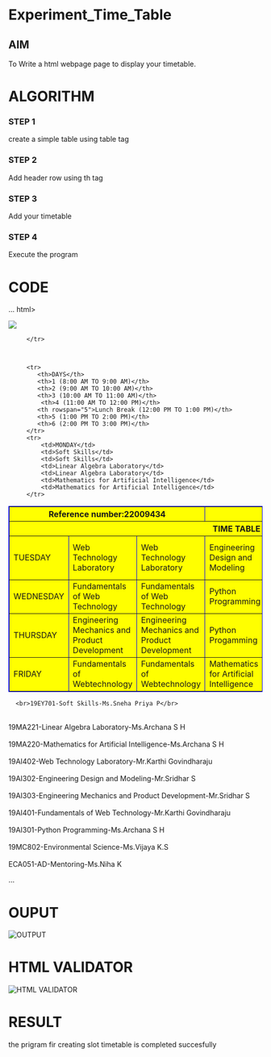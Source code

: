 # Experiment_Time_Table

## AIM
To Write a html webpage page to display your timetable.

# ALGORITHM
### STEP 1
create a simple table using table tag

### STEP 2
Add header row using th tag

### STEP 3
Add your timetable

### STEP 4
Execute the program

# CODE
...
html>

   <head>
      <title>TIME TABLE</title>
   </head>
	
   <body>
       <img src="logo.png" />
      <table border = "1" cellspacing="1" bordercolor="blue" bgcolor="yellow">
 <tr>
           <th colspan="3">Reference number:22009434</th>
           <th colspan="3">Name:JAYASRI.D</th>
           <th colspan="2">Dept:AI ML</th></tr>
         <tr>
            <th colspan="8">TIME TABLE</th>

         </tr>
         
                                             
       
         <tr>
            <th>DAYS</th>
            <th>1 (8:00 AM TO 9:00 AM)</th>
            <th>2 (9:00 AM TO 10:00 AM)</th>
            <th>3 (10:00 AM TO 11:00 AM)</th>
             <th>4 (11:00 AM TO 12:00 PM)</th>
            <th rowspan="5">Lunch Break (12:00 PM TO 1:00 PM)</th>
            <th>5 (1:00 PM TO 2:00 PM)</th>
            <th>6 (2:00 PM TO 3:00 PM)</th>
         </tr>
         <tr>
             <td>MONDAY</td>
             <td>Soft Skills</td>
             <td>Soft Skills</td>
             <td>Linear Algebra Laboratory</td>
             <td>Linear Algebra Laboratory</td>
             <td>Mathematics for Artificial Intelligence</td>
             <td>Mathematics for Artificial Intelligence</td>
         </tr>
<tr>
             <td>TUESDAY</td>
             <td>Web Technology Laboratory</td>
             <td>Web Technology Laboratory</td>
             <td>Engineering Design and Modeling</td>
             <td>Engineering Design and Modeling</td>
             <td>Engineering Mechanics and Product Development</td>
             <td>Engineering Mechanics and Product Development</td>
         </tr>
  <tr>
             <td>WEDNESDAY</td>
             <td>Fundamentals of Web Technology</td>
             <td>Fundamentals of Web Technology</td>
             <td>Python Programming</td>
             <td>Python Programming</td>
             <td>Environmental Science</td>
             <td>Environmental Science</td>
         </tr>
         <tr>
             <td>THURSDAY</td>
             <td>Engineering Mechanics and Product Development</td>
             <td>Engineering Mechanics and Product Development</td>
             <td>Python Progamming</td>
             <td>Python Programming</td>
             <td>Engineering Design and Modeling</td>
             <td>Engineering Design and Modeling</td>
         </tr>
<tr>
             <td>FRIDAY</td>
             <td>Fundamentals of Webtechnology</td>
             <td>Fundamentals of Webtechnology</td>
             <td>Mathematics for Artificial Intelligence</td>
             <td>Mathematics for Artificial Intelligence</td>
             <td>Mentoring</td>
             <td align="center">-</td>
             <td align="center">-</td>
         </tr>
      </table>
      
      <br>19EY701-Soft Skills-Ms.Sneha Priya P</br>
<br>19MA221-Linear Algebra Laboratory-Ms.Archana S H</br>
<br>19MA220-Mathematics for Artificial Intelligence-Ms.Archana S H</br>
<br>19AI402-Web Technology Laboratory-Mr.Karthi Govindharaju</br>
<br>19AI302-Engineering Design and Modeling-Mr.Sridhar S</br>
<br>19AI303-Engineering Mechanics and Product Development-Mr.Sridhar S</br>
<br>19AI401-Fundamentals of Web Technology-Mr.Karthi Govindharaju</br>
<br>19AI301-Python Programming-Ms.Archana S H</br>
<br>19MC802-Environmental Science-Ms.Vijaya K.S</br>
<br>ECA051-AD-Mentoring-Ms.Niha K</br>
      
   </body>
</html>
...


# OUPUT
![OUTPUT](http://jayasri.student.saveetha.in:8000/static/images/out.png?raw=true)

# HTML VALIDATOR
![HTML VALIDATOR](http://jayasri.student.saveetha.in:8000/static/images/valid.png?raw=true)

# RESULT 
the prigram fir creating slot timetable is completed succesfully 
